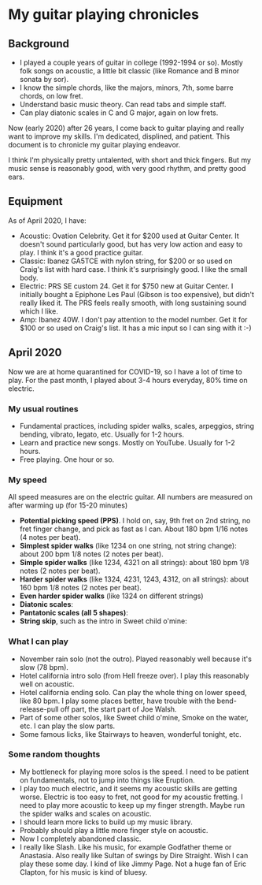 # My guitar playing chronicles

## Background

* I played a couple years of guitar in college (1992-1994 or so). Mostly folk songs on acoustic, a little bit classic (like Romance and B minor sonata by sor). 
* I know the simple chords, like the majors, minors, 7th, some barre chords, on low fret. 
* Understand basic music theory. Can read tabs and simple staff. 
* Can play diatonic scales in C and G major, again on low frets. 

Now (early 2020) after 26 years, I come back to guitar playing and really want to improve my skills. I'm dedicated, displined, and patient. This document is to chronicle my guitar playing endeavor.  

I think I'm physically pretty untalented, with short and thick fingers. But my music sense is reasonably good, with very good rhythm, and pretty good ears. 

## Equipment

As of April 2020, I have:

* Acoustic: Ovation Celebrity. Get it for $200 used at Guitar Center. It doesn't sound particularly good, but has very low action and easy to play. I think it's a good practice guitar. 
* Classic: Ibanez GA5TCE with nylon string, for $200 or so used on Craig's list with hard case. I think it's surprisingly good. I like the small body. 
* Electric: PRS SE custom 24. Get it for $750 new at Guitar Center. I initially bought a Epiphone Les Paul (Gibson is too expensive), but didn't really liked it. The PRS feels really smooth, with long sustaining sound which I like. 
* Amp: Ibanez 40W. I don't pay attention to the model number. Get it for $100 or so used on Craig's list. It has a mic input so I can sing with it :-)



## April 2020
Now we are at home quarantined for COVID-19, so I have a lot of time to play. For the past month, I played about 3-4 hours everyday, 80% time on electric. 

### My usual routines


* Fundamental practices, including spider walks, scales, arpeggios, string bending, vibrato, legato, etc. Usually for 1-2 hours. 
* Learn and practice new songs. Mostly on YouTube. Usually for 1-2 hours. 
* Free playing. One hour or so. 

### My speed

All speed measures are on the electric guitar. All numbers are measured on after warming up (for 15-20 minutes) 

* **Potential picking speed (PPS)**. I hold on, say, 9th fret on 2nd string, no fret finger change, and pick as fast as I can. About 180 bpm 1/16 notes (4 notes per beat). 
* **Simplest spider walks** (like 1234 on one string, not string change): about 200 bpm 1/8 notes (2 notes per beat).
* **Simple spider walks** (like 1234, 4321 on all strings): about 180 bpm 1/8 notes (2 notes per beat).
* **Harder spider walks** (like 1324, 4231, 1243, 4312, on all strings): about 160 bpm 1/8 notes (2 notes per beat).
*  **Even harder spider walks** (like 1324 on different strings) 
*  **Diatonic scales**: 
*  **Pantatonic scales (all 5 shapes)**:
*  **String skip**, such as the intro in Sweet child o'mine: 


### What I can play

* November rain solo (not the outro).  Played reasonably well because it's slow (78 bpm). 
* Hotel california intro solo (from Hell freeze over). I play this reasonably well on acoustic. 
* Hotel california ending solo. Can play the whole thing on lower speed, like 80 bpm. I play some places better, have trouble with the bend-release-pull off part, the start part of Joe Walsh.  
* Part of some other solos, like Sweet child o'mine, Smoke on the water, etc. I can play the slow parts.
* Some famous licks, like Stairways to heaven, wonderful tonight, etc. 


### Some random thoughts

* My bottleneck for playing more solos is the speed. I need to be patient on fundamentals, not to jump into things like Eruption. 
* I play too much electric, and it seems my acoustic skills are getting worse. Electric is too easy to fret, not good for my acoustic fretting. I need to play more acoustic to keep up my finger strength. Maybe run the spider walks and scales on acoustic. 
* I should learn more licks to build up my music library. 
* Probably should play a little more finger style on acoustic. 
* Now I completely abandoned classic. 
* I really like Slash. Like his music, for example Godfather theme or Anastasia. Also really like Sultan of swings by Dire Straight. Wish I can play these some day. I kind of like Jimmy Page. Not a huge fan of Eric Clapton, for his music is kind of bluesy.  




